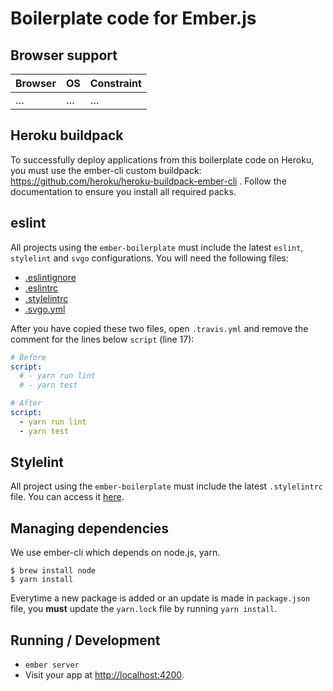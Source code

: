 # Boilerplate code for Ember.js

## Browser support

| Browser            | OS      | Constraint        |
|--------------------|---------|-------------------|
| …                  | …       | …                 |

## Heroku buildpack

To successfully deploy applications from this boilerplate code on Heroku, you must use the ember-cli custom buildpack: https://github.com/heroku/heroku-buildpack-ember-cli .  Follow the documentation to ensure you install all required packs.

## eslint

All projects using the `ember-boilerplate` must include the latest `eslint`, `stylelint` and `svgo` configurations. You will need the following files:

* [.eslintignore](https://github.com/mirego/mirego-guidelines/blob/master/http/configs/.eslintignore)
* [.eslintrc](https://github.com/mirego/mirego-guidelines/blob/master/http/configs/.eslintrc)
* [.stylelintrc](https://github.com/mirego/mirego-guidelines/blob/master/http/configs/.stylelintrc)
* [.svgo.yml](https://github.com/mirego/mirego-guidelines/blob/master/http/configs/.svgo.yml)

After you have copied these two files, open `.travis.yml` and remove the comment for the lines below `script` (line 17):

```yaml
# Before
script:
  # - yarn run lint
  # - yarn test

# After
script:
  - yarn run lint
  - yarn test
```

## Stylelint

All project using the `ember-boilerplate` must include the latest `.stylelintrc` file. You can access it [here](https://github.com/mirego/mirego-guidelines/blob/master/http/configs/.stylelintrc).

## Managing dependencies

We use ember-cli which depends on node.js, yarn.

```shell
$ brew install node
$ yarn install
```

Everytime a new package is added or an update is made in `package.json` file, you **must** update the `yarn.lock` file by running `yarn install`.

## Running / Development

* `ember server`
* Visit your app at [http://localhost:4200](http://localhost:4200).
